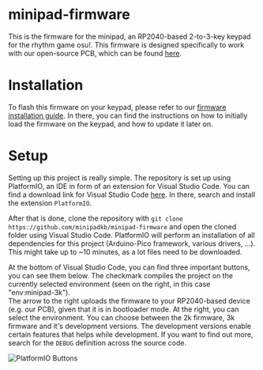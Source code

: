 # minipad-firmware

This is the firmware for the minipad, an RP2040-based 2-to-3-key keypad for the rhythm game osu!.
This firmware is designed specifically to work with our open-source PCB, which can be found [here](https://github.com/minipadkb/minipad).

# Installation

To flash this firmware on your keypad, please refer to our [firmware installation guide](https://minipad.minii.moe/docs/minipad/install-firmware). In there, you can find the instructions on how to initially load the firmware on the keypad, and how to update it later on.

# Setup

Setting up this project is really simple. The repository is set up using PlatformIO, an IDE in form of an extension for Visual Studio Code.
You can find a download link for Visual Studio Code [here](https://code.visualstudio.com/). In there, search and install the extension `PlatformIO`.

After that is done, clone the repository with `git clone https://github.com/minipadkb/minipad-firmware` and open the cloned folder using Visual Studio Code. PlatformIO will perform an installation of all dependencies for this project (Arduino-Pico framework, various drivers, ...). This might take up to ~10 minutes, as a lot files need to be downloaded.

At the bottom of Visual Studio Code, you can find three important buttons, you can see them below. The checkmark compiles the project on the currently selected environment (seen on the right, in this case "env:minipad-3k").</br>
The arrow to the right uploads the firmware to your RP2040-based device (e.g. our PCB), given that it is in bootloader mode. At the right, you can select the environment. You can choose between the 2k firmware, 3k firmware and it's development versions. The development versions enable certain features that helps while development. If you want to find out more, search for the `DEBUG` definition across the source code.

![PlatformIO Buttons](https://raw.githubusercontent.com/minipadKB/minipad-firmware/master/.github/images/platformio_buttons.png)
